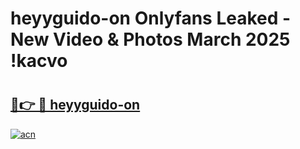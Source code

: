 # heyyguido-on Onlyfans Leaked - New Video & Photos March 2025 !kacvo

# <h2><a href="https://yhyryp.iuczelnia.edu.pl?title=heyyguido-on&ref=kacvo">🔗👉 🔴 heyyguido-on</a></h2>

[![acn](https://github.com/user-attachments/assets/0f9c940e-d8b0-45ae-aac7-cd30a18b3e1c)](https://yhyryp.iuczelnia.edu.pl?title=heyyguido-on&ref=kacvo)

